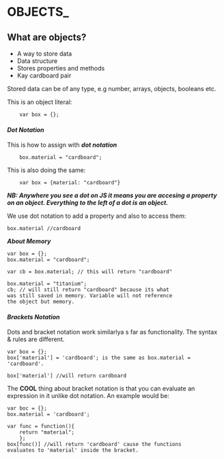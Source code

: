 # OBJECTS_

## What are objects?
- A way to store data
- Data structure
- Stores properties and methods
- Kay cardboard pair

Stored data can be of any type, e.g number, arrays, objects, booleans etc.

This is an object literal:

        var box = {};


#### ***Dot Notation***

This is how to assign with ***dot notation***

        box.material = "cardboard";

This is also doing the same:

        var box = {material: "cardboard"}
     

___NB: Anywhere you see a dot on JS it means you are accesing a property on an object. Everything to the left of a dot is an object.___

We use dot notation to add a property and also to access them:

    box.material //cardboard
    
***About Memory***

    var box = {};
    box.material = "cardboard";  
     
    var cb = box.material; // this will return "cardboard"  
      
    box.material = "titanium";
    cb; // will still return "cardboard" because its what  
    was still saved in memory. Variable will not reference  
    the object but memory.
 
    
#### ***Brackets Notation***   
Dots and bracket notation work similarlya s far as functionality. The syntax & rules are different.

    var box = {}; 
    box['material'] = 'cardboard'; is the same as box.material = 'cardboard'.
     
    box['material'] //will return cardboard
    

The **COOL** thing about bracket notation is that you can evaluate an expression in it unlike dot notation. An example would be:

    var boc = {};
    box.material = 'cardboard';
     
    var func = function(){
        return "material";
        };
    box[func()] //will return 'cardboard' cause the functions  
    evaluates to 'material' inside the bracket.

    
    
    

        
       

























































































































































































































































































































































































































































































































































































































































